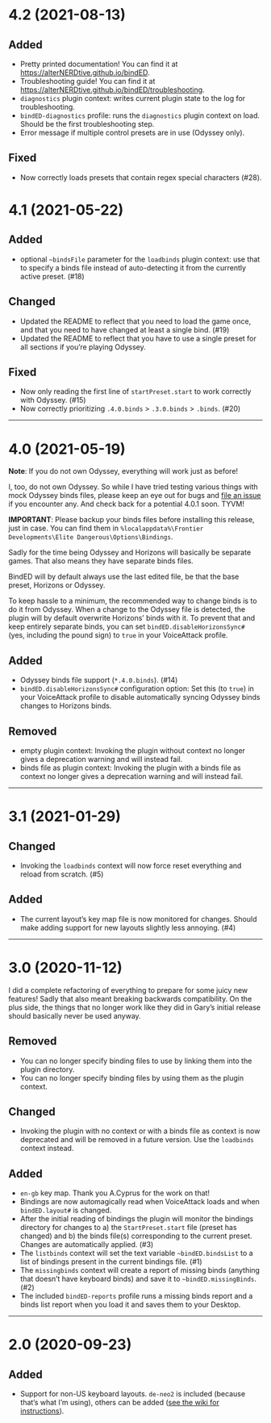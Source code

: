 ﻿# 4.2 (2021-08-13)

## Added

* Pretty printed documentation! You can find it at
  https://alterNERDtive.github.io/bindED.
* Troubleshooting guide! You can find it at
  https://alterNERDtive.github.io/bindED/troubleshooting.
* `diagnostics` plugin context: writes current plugin state to the log for
  troubleshooting.
* `bindED-diagnostics` profile: runs the `diagnostics` plugin context on load.
  Should be the first troubleshooting step.
* Error message if multiple control presets are in use (Odyssey only).

## Fixed

* Now correctly loads presets that contain regex special characters (#28).

# 4.1 (2021-05-22)

## Added

* optional `~bindsFile` parameter for the `loadbinds` plugin context: use that
  to specify a binds file instead of auto-detecting it from the currently active
  preset. (#18)

## Changed

* Updated the README to reflect that you need to load the game once, and that
  you need to have changed at least a single bind. (#19)
* Updated the README to reflect that you have to use a single preset for all
  sections if you’re playing Odyssey.

## Fixed

* Now only reading the first line of `startPreset.start` to work correctly with
  Odyssey. (#15)
* Now correctly prioritizing `.4.0.binds` > `.3.0.binds` > `.binds`. (#20)

-----

# 4.0 (2021-05-19)

**Note**: If you do not own Odyssey, everything will work just as before!

I, too, do not own Odyssey. So while I have tried testing various things with
mock Odyssey binds files, please keep an eye out for bugs and [file an
issue](https://github.com/alterNERDtive/bindED/issues/new/) if you
encounter any. And check back for a potential 4.0.1 soon. TYVM!

**IMPORTANT**: Please backup your binds files before installing this release,
just in case. You can find them in
`%localappdata%\Frontier Developments\Elite Dangerous\Options\Bindings`.

Sadly for the time being Odyssey and Horizons will basically be separate games.
That also means they have separate binds files.

BindED will by default always use the last edited file, be that the base preset,
Horizons or Odyssey.

To keep hassle to a minimum, the recommended way to change binds is to do it
from Odyssey. When a change to the Odyssey file is detected, the plugin will
by default overwrite Horizons’ binds with it. To prevent that and keep entirely
separate binds, you can set `bindED.disableHorizonsSync#` (yes, including the
pound sign) to `true` in your VoiceAttack profile.

## Added

* Odyssey binds file support (`*.4.0.binds`). (#14)
* `bindED.disableHorizonsSync#` configuration option: Set this (to `true`) in
  your VoiceAttack profile to disable automatically syncing Odyssey binds
  changes to Horizons binds.

## Removed

* empty plugin context: Invoking the plugin without context no longer gives a
  deprecation warning and will instead fail.
* binds file as plugin context: Invoking the plugin with a binds file as context
  no longer gives a deprecation warning and will instead fail.

-----

# 3.1 (2021-01-29)

## Changed

* Invoking the `loadbinds` context will now force reset everything and reload
  from scratch. (#5)

## Added

* The current layout’s key map file is now monitored for changes. Should make
  adding support for new layouts slightly less annoying. (#4)

-----

# 3.0 (2020-11-12)

I did a complete refactoring of everything to prepare for some juicy new
features! Sadly that also meant breaking backwards compatibility. On the plus
side, the things that no longer work like they did in Gary’s initial release
should basically never be used anyway.

## Removed

* You can no longer specify binding files to use by linking them into the plugin
  directory.
* You can no longer specify binding files by using them as the plugin context.

## Changed

* Invoking the plugin with no context or with a binds file as context is now
  deprecated and will be removed in a future version. Use the `loadbinds`
  context instead.

## Added

* `en-gb` key map. Thank you A.Cyprus for the work on that!
* Bindings are now automagically read when VoiceAttack loads and when
  `bindED.layout#` is changed.
* After the initial reading of bindings the plugin will monitor the bindings
  directory for changes to a) the `StartPreset.start` file (preset has changed)
  and b) the binds file(s) corresponding to the current preset. Changes are
  automatically applied. (#3)
* The `listbinds` context will set the text variable `~bindED.bindsList` to a
  list of bindings present in the current bindings file. (#1)
* The `missingbinds` context will create a report of missing binds (anything
  that doesn’t have keyboard binds) and save it to `~bindED.missingBinds`. (#2)
* The included `bindED-reports` profile runs a missing binds report and a binds
  list report when you load it and saves them to your Desktop.

-----

# 2.0 (2020-09-23)

## Added

* Support for non-US keyboard layouts. `de-neo2` is included (because that’s
  what I’m using), others can be added ([see the wiki for
  instructions](https://github.com/alterNERDtive/bindED/wiki/Keyboard-Layouts)).
